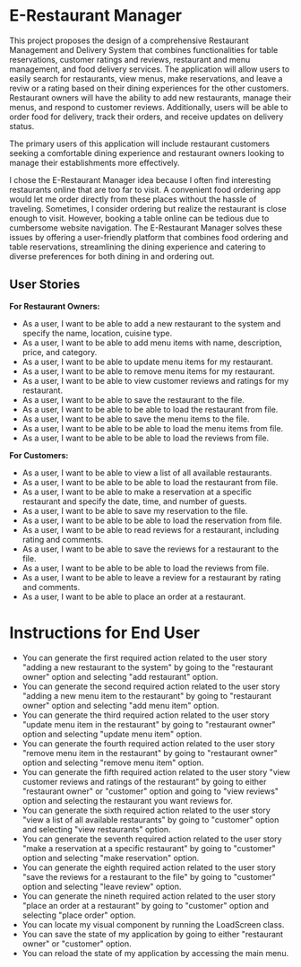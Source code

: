 # E-Restaurant Manager

This project proposes the design of a comprehensive Restaurant Management and Delivery System that combines functionalities for table reservations, customer ratings and reviews, restaurant and menu management, and food delivery services. The application will allow users to easily search for restaurants, view menus, make reservations, and leave a reviw or a rating based on their dining experiences for the other customers. Restaurant owners will have the ability to add new restaurants, manage their menus, and respond to customer reviews. Additionally, users will be able to order food for delivery, track their orders, and receive updates on delivery status.

The primary users of this application will include restaurant customers seeking a comfortable dining experience and restaurant owners looking to manage their establishments more effectively.


I chose the E-Restaurant Manager idea because I often find interesting restaurants online that are too far to visit. A convenient food ordering app would let me order directly from these places without the hassle of traveling. Sometimes, I consider ordering but realize the restaurant is close enough to visit. However, booking a table online can be tedious due to cumbersome website navigation. The E-Restaurant Manager solves these issues by offering a user-friendly platform that combines food ordering and table reservations, streamlining the dining experience and catering to diverse preferences for both dining in and ordering out.



## User Stories

**For Restaurant Owners:**

- As a user, I want to be able to add a new restaurant to the system and specify the name, location, cuisine type.
- As a user, I want to be able to add menu items with name, description, price, and category.
- As a user, I want to be able to update menu items for my restaurant.
- As a user, I want to be able to remove menu items for my restaurant.
- As a user, I want to be able to view customer reviews and ratings for my restaurant.
- As a user, I want to be able to save the restaurant to the file.
- As a user, I want to be able to be able to load the restaurant from file.
- As a user, I want to be able to save the menu items to the file.
- As a user, I want to be able to be able to load the menu items from file.
- As a user, I want to be able to be able to load the reviews from file.


**For Customers:**

- As a user, I want to be able to view a list of all available restaurants.
- As a user, I want to be able to be able to load the restaurant from file.
- As a user, I want to be able to make a reservation at a specific restaurant and specify the date, time, and number of guests.
- As a user, I want to be able to save my reservation to the file.
- As a user, I want to be able to be able to load the reservation from file.
- As a user, I want to be able to read reviews for a restaurant, including rating and comments.
- As a user, I want to be able to save the reviews for a restaurant to the file.
- As a user, I want to be able to be able to load the reviews from file.
- As a user, I want to be able to leave a review for a restaurant by rating and comments.
- As a user, I want to be able to place an order at a restaurant.


# Instructions for End User

- You can generate the first required action related to the user story "adding a new restaurant to the system" by going to the "restaurant owner" option and selecting "add restaurant" option.
- You can generate the second required action related to the user story "adding a new menu item to the restaurant" by going to "restaurant owner" option and selecting "add menu item" option.
- You can generate the third required action related to the user story "update menu item in the restaurant" by going to "restaurant owner" option and selecting "update menu item" option.
- You can generate the fourth required action related to the user story "remove menu item in the restaurant" by going to "restaurant owner" option and selecting "remove menu item" option.
- You can generate the fifth required action related to the user story "view customer reviews and ratings of the restaurant" by going to either "restaurant owner" or "customer" option and going to "view reviews" option and selecting the restaurant you want reviews for.
- You can generate the sixth required action related to the user story "view a list of all available restaurants" by going to "customer" option and selecting "view restaurants" option.
- You can generate the seventh required action related to the user story "make a reservation at a specific restaurant" by going to "customer" option and selecting "make reservation" option.
- You can generate the eighth required action related to the user story "save the reviews for a restaurant to the file" by going to "customer" option and selecting "leave review" option.
- You can generate the nineth required action related to the user story "place an order at a restaurant" by going to "customer" option and selecting "place order" option.
- You can locate my visual component by running the LoadScreen class.
- You can save the state of my application by going to either "restaurant owner" or "customer" option.
- You can reload the state of my application by accessing the main menu.